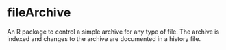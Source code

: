 # fileArchive

An R package to control a simple archive for any type of file. The archive is indexed and changes to the archive are documented in a history file.
